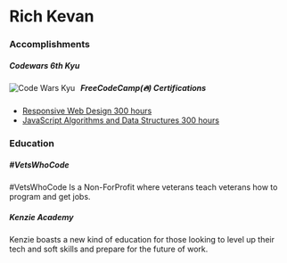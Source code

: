 # Rich Kevan

### Accomplishments

##### Codewars 6th Kyu
<img src="https://www.codewars.com/users/richkevan/badges/large"
     alt="Code Wars Kyu"
     style="float: left; margin-right: 10px;" />

##### FreeCodeCamp(🔥) Certifications
- [Responsive Web Design 300 hours](https://www.freecodecamp.org/certification/richkevan/responsive-web-design)
- [JavaScript Algorithms and Data Structures 300 hours](https://www.freecodecamp.org/certification/richkevan/javascript-algorithms-and-data-structures)

### Education

##### #VetsWhoCode
#VetsWhoCode Is a Non-ForProfit where veterans teach veterans how to program and get jobs.

#####  Kenzie Academy
Kenzie boasts a new kind of education for those looking to level up their tech and soft skills and prepare for the future of work.